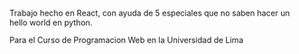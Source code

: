 Trabajo hecho en React, con ayuda de 5 especiales que no saben hacer un hello world en python.

Para el Curso de Programacion Web en la Universidad de Lima 

